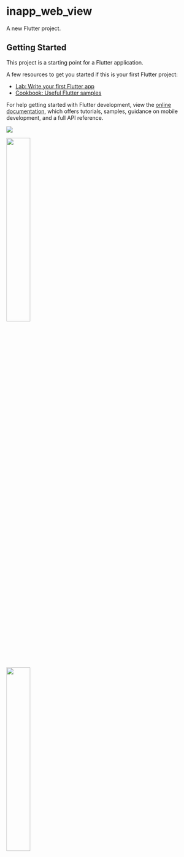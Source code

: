 # inapp_web_view

A new Flutter project.

## Getting Started

This project is a starting point for a Flutter application.

A few resources to get you started if this is your first Flutter project:

- [Lab: Write your first Flutter app](https://docs.flutter.dev/get-started/codelab)
- [Cookbook: Useful Flutter samples](https://docs.flutter.dev/cookbook)

For help getting started with Flutter development, view the
[online documentation](https://docs.flutter.dev/), which offers tutorials,
samples, guidance on mobile development, and a full API reference.
<p>
<img src="https://user-images.githubusercontent.com/116251590/229419760-3d24825e-4bbc-4baa-b2e7-3776998ee61e.png",width=30% ,height=35%>
</p>

<p>
<img src="![mi_iphone13minired_portrait](https://user-images.githubusercontent.com/116251590/229436297-21b12869-9116-4f09-bbb3-0aaa77b33ec1.png",width=30%, height=35%>

</p>

<p>
<img src="https://user-images.githubusercontent.com/116251590/229436490-9a50e600-d397-4f47-91a8-d2fe55de56ac.png",width=30%, height=35%>

</p>
